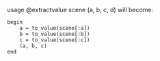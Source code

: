 usage @extractvalue scene (a, b, c, d) will become:

```example
begin
    a = to_value(scene[:a])
    b = to_value(scene[:b])
    c = to_value(scene[:c])
    (a, b, c)
end
```
